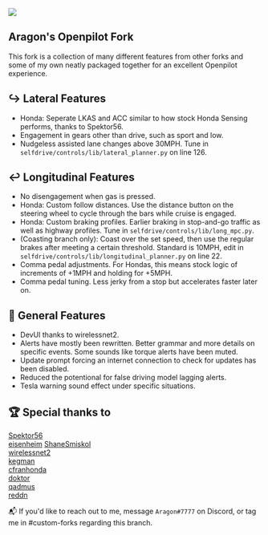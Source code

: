 [![](https://i.imgur.com/UelUjKAh.png)](#)

Aragon's Openpilot Fork
------

This fork is a collection of many different features from other forks and some of my own neatly packaged together for an excellent Openpilot experience.

↪️ Lateral Features
------
* Honda: Seperate LKAS and ACC similar to how stock Honda Sensing performs, thanks to Spektor56.
* Engagement in gears other than drive, such as sport and low.
* Nudgeless assisted lane changes above 30MPH. Tune in `selfdrive/controls/lib/lateral_planner.py` on line 126.

↩️ Longitudinal Features
------
* No disengagement when gas is pressed.
* Honda: Custom follow distances. Use the distance button on the steering wheel to cycle through the bars while cruise is engaged.
* Honda: Custom braking profiles. Earlier braking in stop-and-go traffic as well as highway profiles. Tune in `selfdrive/controls/lib/long_mpc.py`.
* (Coasting branch only): Coast over the set speed, then use the regular brakes after meeting a certain threshold. Standard is 10MPH, edit in `selfdrive/controls/lib/longitudinal_planner.py` on line 22. 
* Comma pedal adjustments. For Hondas, this means stock logic of increments of +1MPH and holding for +5MPH.
* Comma pedal tuning. Less jerky from a stop but accelerates faster later on.

🚗 General Features
------
* DevUI thanks to wirelessnet2.
* Alerts have mostly been rewritten. Better grammar and more details on specific events. Some sounds like torque alerts have been muted.
* Update prompt forcing an internet connection to check for updates has been disabled.
* Reduced the potentional for false driving model lagging alerts.
* Tesla warning sound effect under specific situations.

🏆 Special thanks to
------
[Spektor56](https://github.com/spektor56/openpilot)   
[eisenheim](https://github.com/eyezenheim/openpilot)
[ShaneSmiskol](https://github.com/ShaneSmiskol/openpilot)    
[wirelessnet2](https://github.com/wirelessnet2/openpilot)    
[kegman](https://github.com/kegman/openpilot)    
[cfranhonda](https://github.com/cfranhonda/openpilot)    
[doktor](https://github.com/doktorsleepelss)    
[qadmus](https://github.com/qadmus/openpilot)  
[reddn](https://github.com/reddn)

📬 If you'd like to reach out to me, message `Aragon#7777` on Discord, or tag me in #custom-forks regarding this branch.